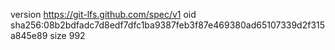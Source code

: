 version https://git-lfs.github.com/spec/v1
oid sha256:08b2bdfadc7d8edf7dfc1ba9387feb3f87e469380ad65107339d2f315a845e89
size 992
